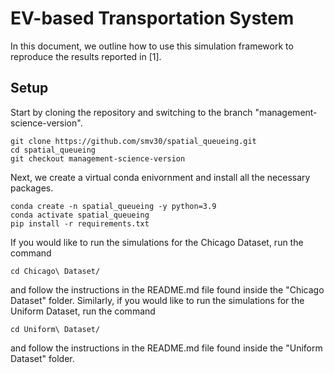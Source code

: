 # EV-based Transportation System

In this document, we outline how to use this simulation framework to reproduce the results reported in [1].

## Setup

Start by cloning the repository and switching to the branch "management-science-version".
```
git clone https://github.com/smv30/spatial_queueing.git
cd spatial_queueing
git checkout management-science-version
```
Next, we create a virtual conda enivornment and install all the necessary packages.
```
conda create -n spatial_queueing -y python=3.9
conda activate spatial_queueing
pip install -r requirements.txt
```
If you would like to run the simulations for the Chicago Dataset, run the command
```
cd Chicago\ Dataset/
```
and follow the instructions in the README.md file found inside the "Chicago Dataset" folder. Similarly, if you would like to run the simulations for the Uniform Dataset, run the command
```
cd Uniform\ Dataset/
```
and follow the instructions in the README.md file found inside the "Uniform Dataset" folder.
